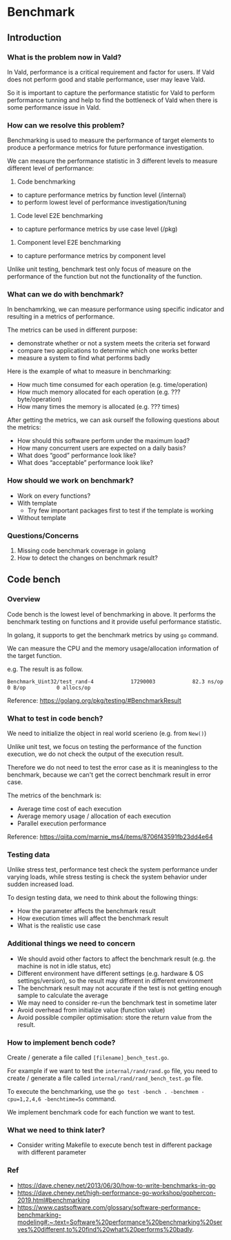 # Benchmark

## Introduction

### What is the problem now in Vald?

In Vald, performance is a critical requirement and factor for users. If Vald does not perform good and stable performance, user may leave Vald.

So it is important to capture the performance statistic for Vald to perform performance tunning and help to find the bottleneck of Vald when there is some performance issue in Vald.

### How can we resolve this problem?

Benchmarking is used to measure the performance of target elements to produce a performance metrics for future performance investigation.

We can measure the performance statistic in 3 different levels to measure different level of performance:

1. Code benchmarking
  - to capture performance metrics by function level (/internal)
  - to perform lowest level of performance investigation/tuning

1. Code level E2E benchmarking
  - to capture performance metrics by use case level (/pkg)

1. Component level E2E benchmarking
  - to capture performance metrics by component level

Unlike unit testing, benchmark test only focus of measure on the performance of the function but not the functionality of the function.

### What can we do with benchmark?

In benchamrking, we can measure performance using specific indicator and resulting in a metrics of performance.

The metrics can be used in different purpose:

- demonstrate whether or not a system meets the criteria set forward
- compare two applications to determine which one works better
- measure a system to find what performs badly

Here is the example of what to measure in benchmarking:

- How much time consumed for each operation (e.g. time/operation)
- How much memory allocated for each operation (e.g. ??? byte/operation)
- How many times the memory is allocated (e.g. ??? times)

After getting the metrics, we can ask ourself the following questions about the metrics:

- How should this software perform under the maximum load?
- How many concurrent users are expected on a daily basis?
- What does “good” performance look like?
- What does “acceptable” performance look like?

### How should we work on benchmark?

- Work on every functions?
- With template
	- Try few important packages first to test if the template is working
- Without template

### Questions/Concerns

1. Missing code benchmark coverage in golang
1. How to detect the changes on benchmark result? 


## Code bench

### Overview

Code bench is the lowest level of benchmarking in above. It performs the benchmark testing on functions and it provide useful performance statistic.

In golang, it supports to get the benchmark metrics by using `go` command.

We can measure the CPU and the memory usage/allocation information of the target function.

e.g. The result is as follow.

```
Benchmark_Uint32/test_rand-4         	17290003	        82.3 ns/op	       0 B/op	       0 allocs/op
```

Reference: https://golang.org/pkg/testing/#BenchmarkResult

### What to test in code bench?

We need to initialize the object in real world scerieno (e.g. from `New()`)

Unlike unit test, we focus on testing the performance of the function execution, we do not check the output of the execution result.

Therefore we do not need to test the error case as it is meaningless to the benchmark, because we can't get the correct benchmark result in error case.

The metrics of the benchmark is: 

- Average time cost of each execution
- Average memory usage / allocation of each execution
- Parallel execution performance

Reference: https://qiita.com/marnie_ms4/items/8706f43591fb23dd4e64

### Testing data

Unlike stress test, performance test check the system performance under varying loads, while stress testing is check the system behavior under sudden increased load. 

To design testing data, we need to think about the following things:

- How the parameter affects the benchmark result
- How execution times will affect the benchmark result
- What is the realistic use case


### Additional things we need to concern

- We should avoid other factors to affect the benchmark result (e.g. the machine is not in idle status, etc)
- Different environment have different settings (e.g. hardware & OS settings/version), so the result may different in different environment
- The benchmark result may not accurate if the test is not getting enough sample to calculate the average
- We may need to consider re-run the benchmark test in sometime later
- Avoid overhead from initialize value (function value)
- Avoid possible compiler optimisation: store the return value from the result.

### How to implement bench code?

Create / generate a file called `[filename]_bench_test.go`.

For example if we want to test the `internal/rand/rand.go` file, you need to create / generate a file called `internal/rand/rand_bench_test.go` file.

To execute the benchmarking, use the `go test -bench . -benchmem -cpu=1,2,4,6 -benchtime=5s` command.

We implement benchmark code for each function we want to test.

### What we need to think later?

- Consider writing Makefile to execute bench test in different package with different parameter


### Ref

- https://dave.cheney.net/2013/06/30/how-to-write-benchmarks-in-go
- https://dave.cheney.net/high-performance-go-workshop/gophercon-2019.html#benchmarking
- https://www.castsoftware.com/glossary/software-performance-benchmarking-modeling#:~:text=Software%20performance%20benchmarking%20serves%20different,to%20find%20what%20performs%20badly.